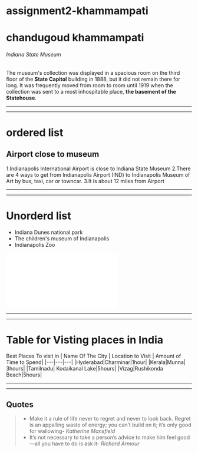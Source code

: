 # assignment2-khammampati
# chandugoud khammampati
###### Indiana State Museum
The museum's collection was displayed in a spacious room on the third floor of the **State Capitol** building in 1888, but it did not remain there for long. It was frequently moved from room to room until 1919 when the collection was sent to a most inhospitable place, **the basement of the Statehouse**.
*** 
***
# ordered list
## Airport close to museum

1.Indianapolis International Airport  is close to Indiana State Museum 
2.There are 4 ways to get from Indianapolis Airport (IND) to Indianapolis Museum of Art by bus, taxi, car or towncar.
3.It is about 12 miles from Airport


***
***

# Unorderd list

- Indiana  Dunes national park
- The  children's museum of Indianapolis
- Indianapolis Zoo

![Aboutme](AboutMe.md)
 ***
 ***

 # Table for Visting places in India

 Best Places To visit in 
 | Name Of The City | Location to Visit | Amount of Time to Spend|
 |---|---|---|
 |Hyderabad|Charminar|1hour|
 |Kerala|Munna| 3hours|
 |Tamilnadu| Kodaikanal Lake|5hours|
 |Vizag|Rushikonda Beach|5hours|

 ***
 ***
 ## Quotes
 >- Make it a rule of life never to regret and never to look back. Regret is an appalling waste of energy; you can’t build on it; it’s only good for wallowing- *Katherine Mansfield* 
 >- It’s not necessary to take a person’s advice to make him feel good—all you have to do is ask it- *Richard Armour* 

